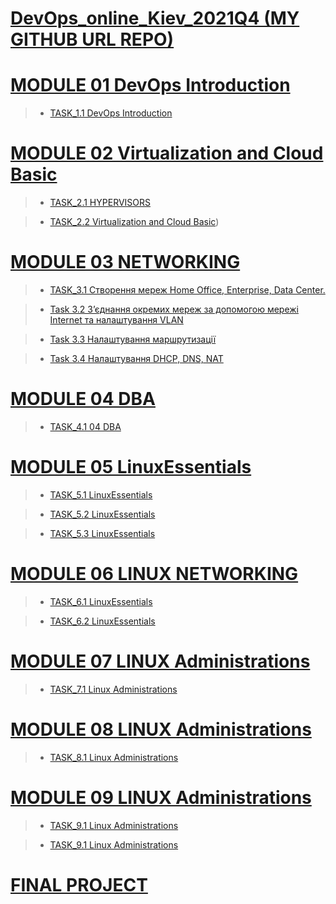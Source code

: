 
[DevOps_online_Kiev_2021Q4 (MY GITHUB URL REPO)](https://github.com/vasilkyiv/DevOps_online_Kiev_2021Q4.git)
=======================================

[MODULE 01 DevOps Introduction](https://github.com/vasilkyiv/DevOps_online_Kiev_2021Q4/tree/main/m1) 
=======================================
> - [TASK_1.1 DevOps Introduction](https://github.com/vasilkyiv/DevOps_online_Kiev_2021Q4/tree/main/m1/task1.1)

[MODULE 02 Virtualization and Cloud Basic](https://github.com/vasilkyiv/DevOps_online_Kiev_2021Q4/tree/main/m2/) 
=======================================
> - [TASK_2.1 HYPERVISORS](https://github.com/vasilkyiv/DevOps_online_Kiev_2021Q4/tree/main/m2/task2.1)

> - [TASK_2.2 Virtualization and Cloud Basic](https://github.com/vasilkyiv/DevOps_online_Kiev_2021Q4/tree/main/m2/task2.1))

[MODULE 03 NETWORKING](https://github.com/vasilkyiv/DevOps_online_Kiev_2021Q4/tree/main/m3) 
===========================================================================

> - [TASK_3.1 Створення мереж Home Office, Enterprise, Data Center.](https://github.com/vasilkyiv/DevOps_online_Kiev_2021Q4/tree/main/m3/task3.1)

> - [Task 3.2  З’єднання окремих мереж за допомогою мережі Internet та налаштування VLAN](https://github.com/vasilkyiv/DevOps_online_Kiev_2021Q4/tree/main/m3/task3.1)

> - [Task 3.3  Налаштування маршрутизації](https://github.com/vasilkyiv/DevOps_online_Kiev_2021Q4/tree/main/m3/task3.1)

> - [Task 3.4  Налаштування DHCP, DNS, NAT](https://github.com/vasilkyiv/DevOps_online_Kiev_2021Q4/tree/main/m3/task3.1)

[MODULE 04 DBA](https://github.com/vasilkyiv/DevOps_online_Kiev_2021Q4/tree/main/m4/) 
===========================================================================
> - [TASK_4.1 04 DBA](https://github.com/vasilkyiv/DevOps_online_Kiev_2021Q4/tree/main/m4/task4.1)

[MODULE 05 LinuxEssentials](https://github.com/vasilkyiv/DevOps_online_Kiev_2021Q4/tree/main/m5) 
===========================================================================
> - [TASK_5.1 LinuxEssentials](https://github.com/vasilkyiv/DevOps_online_Kiev_2021Q4/tree/main/m5/task5.1)

> - [TASK_5.2 LinuxEssentials](https://github.com/vasilkyiv/DevOps_online_Kiev_2021Q4/tree/main/m5/task5.2)

> - [TASK_5.3 LinuxEssentials](https://github.com/vasilkyiv/DevOps_online_Kiev_2021Q4/tree/main/m5/task5.3)

[MODULE 06 LINUX NETWORKING](https://github.com/vasilkyiv/DevOps_online_Kiev_2021Q4/tree/main/m6) 
===========================================================================

> - [TASK_6.1 LinuxEssentials](https://github.com/vasilkyiv/DevOps_online_Kiev_2021Q4/tree/main/m6/task6.1)

> - [TASK_6.2 LinuxEssentials](https://github.com/vasilkyiv/DevOps_online_Kiev_2021Q4/tree/main/m6/task6.2)

[MODULE 07 LINUX Administrations](https://github.com/vasilkyiv/DevOps_online_Kiev_2021Q4/tree/main/m7) 
===========================================================================

> - [TASK_7.1 Linux Administrations](https://github.com/vasilkyiv/DevOps_online_Kiev_2021Q4/tree/main/m7/task7.1)

[MODULE 08 LINUX Administrations](https://github.com/vasilkyiv/DevOps_online_Kiev_2021Q4/tree/main/m8) 
===========================================================================

> - [TASK_8.1 Linux Administrations](https://github.com/vasilkyiv/DevOps_online_Kiev_2021Q4/tree/main/m8/task8.1)

[MODULE 09 LINUX Administrations](https://github.com/vasilkyiv/DevOps_online_Kiev_2021Q4/tree/main/m9) 
===========================================================================

> - [TASK_9.1 Linux Administrations](https://github.com/vasilkyiv/DevOps_online_Kiev_2021Q4/tree/main/m9/task9.1)

> - [TASK_9.1 Linux Administrations](https://github.com/vasilkyiv/DevOps_online_Kiev_2021Q4/tree/main/m9/task9.1)

[FINAL PROJECT](https://github.com/vasilkyiv/DevOps_online_Kiev_2021Q4/blob/main/FinalProject/FinalProject.md) 
===========================================================================